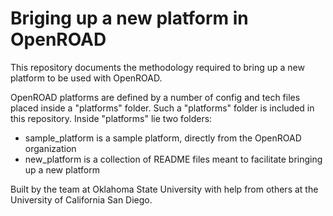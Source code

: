 # Briging up a new platform in OpenROAD

This repository documents the methodology required to bring up a new platform to be used with OpenROAD.

OpenROAD platforms are defined by a number of config and tech files placed inside a "platforms" folder.
Such a "platforms" folder is included in this repository.
Inside "platforms" lie two folders:
 * sample\_platform is a sample platform, directly from the OpenROAD organization
 * new\_platform is a collection of README files meant to facilitate bringing up a new platform

Built by the team at Oklahoma State University with help from others at the University of California San Diego.
